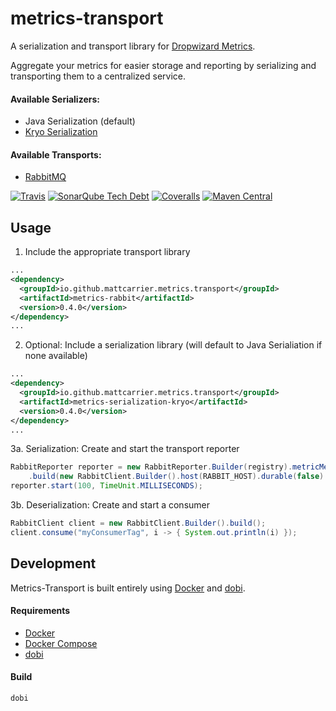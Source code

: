 metrics-transport
=================

A serialization and transport library for [Dropwizard Metrics](http://metrics.dropwizard.io/).

Aggregate your metrics for easier storage and reporting by serializing and transporting them to a centralized service.

#### Available Serializers:
* Java Serialization (default)
* [Kryo Serialization](https://github.com/EsotericSoftware/kryo)

#### Available Transports:
* [RabbitMQ](https://www.rabbitmq.com/)

[![Travis](https://img.shields.io/travis/mattcarrier/metrics-transport.svg)](https://travis-ci.org/mattcarrier/metrics-transport)
[![SonarQube Tech Debt](https://sonarqube.com/api/badges/measure?key=io.github.mattcarrier.metrics.transport:metrics-transport-parent&metric=sqale_debt_ratio)](https://sonarqube.com/dashboard?id=io.github.mattcarrier.metrics.transport%3Ametrics-transport-parent)
[![Coveralls](https://img.shields.io/coveralls/mattcarrier/metrics-transport.svg)](https://coveralls.io/github/mattcarrier/metrics-transport)
[![Maven Central](https://img.shields.io/maven-central/v/io.github.mattcarrier.metrics.transport/metrics-transport-parent.svg)](https://search.maven.org/#search%7Cga%7C1%7Cg%3A%22io.github.mattcarrier.metrics.transport%22)

Usage
-----

1. Include the appropriate transport library
```xml
...
<dependency>
  <groupId>io.github.mattcarrier.metrics.transport</groupId>
  <artifactId>metrics-rabbit</artifactId>
  <version>0.4.0</version>
</dependency>
...
```
2. Optional: Include a serialization library (will default to Java Serialiation if none available)
```xml
...
<dependency>
  <groupId>io.github.mattcarrier.metrics.transport</groupId>
  <artifactId>metrics-serialization-kryo</artifactId>
  <version>0.4.0</version>
</dependency>
...
```
3a. Serialization: Create and start the transport reporter
```java
RabbitReporter reporter = new RabbitReporter.Builder(registry).metricMeta(metricMeta)
    .build(new RabbitClient.Builder().host(RABBIT_HOST).durable(false).autoDelete(true).build());
reporter.start(100, TimeUnit.MILLISECONDS);
```
3b. Deserialization: Create and start a consumer
```java
RabbitClient client = new RabbitClient.Builder().build();
client.consume("myConsumerTag", i -> { System.out.println(i) });
```

Development
-----------

Metrics-Transport is built entirely using [Docker](https://www.docker.com/) and [dobi](https://github.com/dnephin/dobi).

#### Requirements
* [Docker](https://www.docker.com/)
* [Docker Compose](https://docs.docker.com/compose/)
* [dobi](https://github.com/dnephin/dobi)

#### Build
```bash
dobi
```

